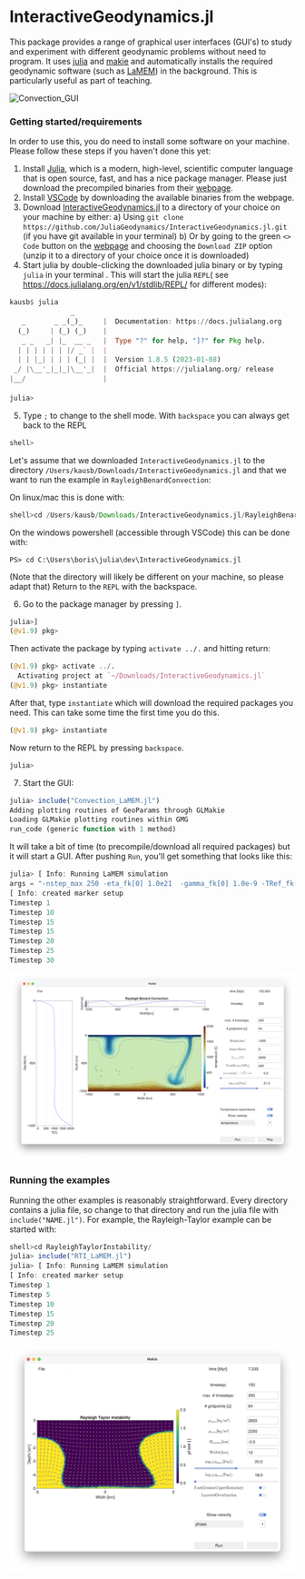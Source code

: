 # InteractiveGeodynamics.jl

This package provides a range of graphical user interfaces (GUI's) to study and experiment with different geodynamic problems without need to program. 
It uses [julia](https://julialang.org) and [makie](https://docs.makie.org/stable/) and automatically installs the required geodynamic software (such as [LaMEM](https://github.com/JuliaGeodynamics/LaMEM.jl)) in the background.
This is particularly useful as part of teaching.

![Convection_GUI](./docs/src/assets/img/Convection_GUI.gif)


### Getting started/requirements
In order to use this, you do need to install some software on your machine. 
Please follow these steps if you haven't done this yet:
1) Install [Julia](https://julialang.org), which is a modern, high-level, scientific computer language that is open source, fast, and has a nice package manager. Please just download the precompiled binaries from their [webpage](https://julialang.org/downloads/).
2) Install [VSCode](https://code.visualstudio.com) by downloading the available binaries from the webpage.
3) Download [InteractiveGeodynamics.jl](https://github.com/JuliaGeodynamics/InteractiveGeodynamics.jl) to a directory of your choice on your machine by either: 
    a) Using `git clone https://github.com/JuliaGeodynamics/InteractiveGeodynamics.jl.git` (if you have git available in your terminal) 
    b) Or by going to the green `<> Code` button on the [webpage](https://github.com/JuliaGeodynamics/InteractiveGeodynamics.jl) and choosing the `Download ZIP` option (unzip it to a directory of your choice once it is downloaded) 
4) Start julia by double-clicking the downloaded julia binary or by typing `julia` in your terminal . This will start the julia `REPL`( see https://docs.julialang.org/en/v1/stdlib/REPL/ for different modes): 
```julia
kausb$ julia
               _
   _       _ _(_)_     |  Documentation: https://docs.julialang.org
  (_)     | (_) (_)    |
   _ _   _| |_  __ _   |  Type "?" for help, "]?" for Pkg help.
  | | | | | | |/ _` |  |
  | | |_| | | | (_| |  |  Version 1.8.5 (2023-01-08)
 _/ |\__'_|_|_|\__'_|  |  Official https://julialang.org/ release
|__/                   |

julia> 
```
5) Type `;` to change to the shell mode. With `backspace` you can always get back to the REPL
```julia
shell>
```
Let's assume that we downloaded `InteractiveGeodynamics.jl` to the directory `/Users/kausb/Downloads/InteractiveGeodynamics.jl` and that we want to run the example in `RayleighBenardConvection`:

On linux/mac this is done with:
```julia
shell>cd /Users/kausb/Downloads/InteractiveGeodynamics.jl/RayleighBenardConvection
```
On the windows powershell (accessible through VSCode) this can be done with:
```
PS> cd C:\Users\boris\julia\dev\InteractiveGeodynamics.jl
```
(Note that the directory will likely be different on your machine, so please adapt that)
Return to the `REPL` with the backspace.


6) Go to the package manager by pressing `]`. 
```julia
julia>]
(@v1.9) pkg>
 ```
Then activate the package by typing `activate ../.` and hitting return:

```julia
(@v1.9) pkg> activate ../.
  Activating project at `~/Downloads/InteractiveGeodynamics.jl`
(@v1.9) pkg> instantiate
 ```
After that, type `instantiate` which will download the required packages you need. This can take some time the first time you do this.
```julia
(@v1.9) pkg> instantiate
 ``` 
Now return to the REPL by pressing `backspace`.
```julia
julia> 
 ``` 
7) Start the GUI: 
```julia
julia> include("Convection_LaMEM.jl")
Adding plotting routines of GeoParams through GLMakie 
Loading GLMakie plotting routines within GMG
run_code (generic function with 1 method)
```
It will take a bit of time (to precompile/download all required packages) but it will start a GUI. After pushing `Run`, you'll get something that looks like this: 
```julia
julia> [ Info: Running LaMEM simulation
args = "-nstep_max 250 -eta_fk[0] 1.0e21  -gamma_fk[0] 1.0e-9 -TRef_fk[0] 1000.0 -ch[0] 5.0e8 -nel_x 128 -nel_z 64 -coord_x -1000.0,1000.0 -coord_z -1000.0,0 -coord_y -8.0,8.0 -temp_bot 2000.0"
[ Info: created marker setup
Timestep 1
Timestep 10
Timestep 15
Timestep 15
Timestep 20
Timestep 25
Timestep 30
```
![GUI_Convection](./docs/src/assets/img/Convection_GUI.png)

### Running the examples

Running the other examples is reasonably straightforward. Every directory contains a julia file, so change to that directory and run the julia file with `include("NAME.jl")`. For example, the Rayleigh-Taylor example can be started with:
```julia
shell>cd RayleighTaylorInstability/
julia> include("RTI_LaMEM.jl")
julia> [ Info: Running LaMEM simulation
[ Info: created marker setup
Timestep 1
Timestep 5
Timestep 10
Timestep 15
Timestep 20
Timestep 25
```
![GUI_RTI_start](./docs/src/assets/img/RTI_GUI_start.png)

